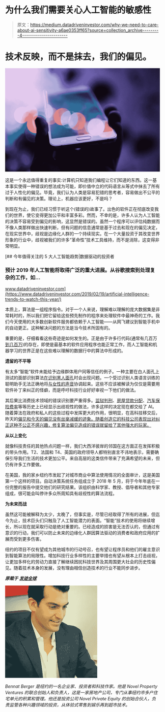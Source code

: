 # 为什么我们需要关心人工智能的敏感性

> 原文：<https://medium.datadriveninvestor.com/why-we-need-to-care-about-ai-sensitivity-a6ae0353ff65?source=collection_archive---------4----------------------->

# 技术反映，而不是抹去，我们的偏见。

![](img/f383d9d0b2af8fb327d78917aab04058.png)

这是一个永远值得重复的事实:计算机只知道我们编程让它们知道的东西。这一基本事实使得一种错误的想法成为可能，即价值中立的代码语言从等式中抹去了所有过于人性化的偏见。毕竟，我们认为人类是容易犯错的思考者，容易做出不公平的判断和有偏见的决策。理论上，机器应该更好，不是吗？

到现在为止，我们已经习惯于听这个(错误的)故事了。出色的软件正在彻底改变我们的世界，使它变得更加公平和丰富多彩。然而，不幸的是，许多人认为人工智能的决策不容易受到偏见的影响，这显然是错误的。虽然一个程序可以评估纯数据而不像人类那样做出快速判断，但有问题的信息通常是基于过去和现在的偏见决定，在现实世界中，歧视是边缘化人群的一个持续现实。在一个大量投资于其改变世界形象的行业中，歧视被我们的许多“革命性”技术工具维持，而不是消除，这变得非常明显。

[](https://www.datadriveninvestor.com/2019/02/19/artificial-intelligence-trends-to-watch-this-year/) [## 今年值得关注的 5 大人工智能趋势|数据驱动的投资者

### 预计 2019 年人工智能将取得广泛的重大进展。从谷歌搜索到处理复杂的工作，如…

www.datadriveninvestor.com](https://www.datadriveninvestor.com/2019/02/19/artificial-intelligence-trends-to-watch-this-year/) 

本质上，算法是一组程序指令。对于一个人来说，理解难以理解的庞大数据集是非常耗时的，所以我们把它留给这些预先制作的程序来处理软件中最神奇的工作。我们今天使用的大多数创新软件服务都依赖于人工智能——从网飞建议到智能手机中的自动更正。这种解决问题的方法是当今技术所固有的。

重要的是，仔细看看这些奇迹是如何发生的。正是由于许多行代码(通常有几百万[到几百万](https://informationisbeautiful.net/visualizations/million-lines-of-code/))的存在，即使是最基本的软件应用程序也能正常工作，而人工智能和机器学习的世界正是在这些难以理解的数据行中的算法中形成的。

**遗留的不平等**

有太多“智能”软件未能给予边缘群体用户同等信任的例子。一种主要在白人面孔上测试的面部识别算法[在识别黑人面孔](https://www.nytimes.com/2018/02/09/technology/facial-recognition-race-artificial-intelligence.html)时会出现问题。一个受过识别人类语言训练的聪明助手无法正确地将[与女性的声音](https://www.theregister.co.uk/2018/03/14/voice_recognition_systems_are_naturally_sexist/)协调起来。这些不应该被解读为仅仅是需要用软件补丁来纠正的怪癖，而是呼吁科技行业好好审视一下他们的做法。

其后果比消费技术领域的错误识别要严重得多。[监狱判刑](https://www.npr.org/2017/11/25/566438860/research-finds-racial-disparities-in-prison-sentences)、[房屋贷款分配](https://www.nytimes.com/2017/08/24/upshot/how-redlinings-racist-effects-lasted-for-decades.html)、[汽车保险费率](https://www.propublica.org/article/minority-neighborhoods-higher-car-insurance-premiums-white-areas-same-risk)等等历史上已经显示出歧视性的做法，许多这样的决定现在都交给了 AI。随着算法在政府和私人的这些过程中发挥更大的作用，很明显，在高科技移交后，昨天的[偏见和今天的](https://www.aclu.org/blog/racial-justice/race-and-economic-justice/big-data-could-set-insurance-premiums-minorities-could)[偏见没有丝毫减缓的迹象。随着创造它的科技公司表现出对纠正这种不公正不感兴趣，修复算法偏见造成的错误就留给了其他强大的玩家。](https://www.propublica.org/article/machine-bias-risk-assessments-in-criminal-sentencing)

**从以上变化**

就像科技责任的其他热点问题一样，我们大西洋彼岸的邻国在这方面正在发挥积极的带头作用。T2、法国和 T4、英国的政府领导人都特别直言不讳地表示，需要确保引导我们生活的技术更加公平。来自高层的这类信件带来了充满希望的未来，但仍有许多工作要做。

在美国，我的家乡纽约市发起了对城市商业中算法使用情况的全面审计，这是美国第一个这样的项目。自动决策系统任务组成立于 2018 年 5 月，将于今年年底在一份完整的报告中提交他们的研究结果。该组织由科学家、教授、倡导者和其他专家组成，很可能会叫停许多众所周知具有歧视性的算法流程。

**为未来而战**

虽然这可能被解释为太少，太晚了，但事实是，尽管已经取得了所有的进展，但迄今为止，技术巨头们只触及了人工智能潜力的表面。“智能”技术的使用将继续增长，所以现在就采取行动是绝对重要的。已经造成的损害是无法否认的，但通过有意识的行动，我们可以防止未来的边缘化人群因算法驱动的消费者和政府应用的扩展而受到更多伤害。

纽约的项目不仅有望成为其他城市的行动号召，也有望让程序员和他们的雇主意识到智能算法的局限性。增加科技行业多样性的主要举措也有望从根本上打击歧视，让更加多样化的劳动力直接了解继续困扰科技世界及其周围更大社会的历史性偏见。随着技术本身的发展，没有理由相信创造技术的行业不能同步进步。

***原载于*** [***发迹全球***](https://thriveglobal.com/stories/why-we-need-to-care-about-ai-sensitivity/)

![](img/5cc1f17de57213a170a72871197a712c.png)

*Bennat Berger 是纽约的一名企业家、投资者和科技作家。他是 Novel Property Ventures 的联合创始人和负责人，这是一家房地产公司，专门从事纽约市多户住宅单元的积累和管理。他还是投资公司 Novel Private Equity 的创始合伙人，负责监管各种兴趣领域的投资，从体验式零售到娱乐再到超市技术。*